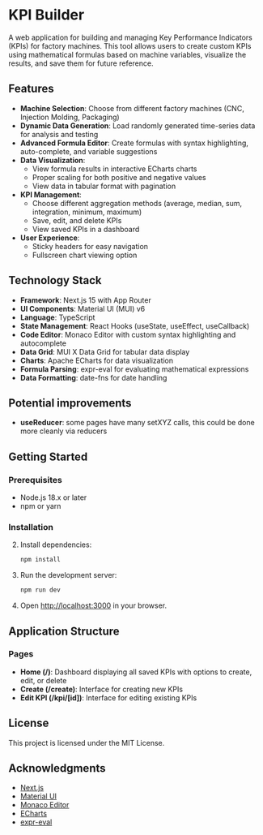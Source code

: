 # KPI Builder

A web application for building and managing Key Performance Indicators (KPIs) for factory machines. This tool allows users to create custom KPIs using mathematical formulas based on machine variables, visualize the results, and save them for future reference.

## Features

- **Machine Selection**: Choose from different factory machines (CNC, Injection Molding, Packaging)
- **Dynamic Data Generation**: Load randomly generated time-series data for analysis and testing
- **Advanced Formula Editor**: Create formulas with syntax highlighting, auto-complete, and variable suggestions
- **Data Visualization**: 
  - View formula results in interactive ECharts charts
  - Proper scaling for both positive and negative values
  - View data in tabular format with pagination
- **KPI Management**:
  - Choose different aggregation methods (average, median, sum, integration, minimum, maximum)
  - Save, edit, and delete KPIs
  - View saved KPIs in a dashboard
- **User Experience**:
  - Sticky headers for easy navigation
  - Fullscreen chart viewing option

## Technology Stack

- **Framework**: Next.js 15 with App Router
- **UI Components**: Material UI (MUI) v6
- **Language**: TypeScript
- **State Management**: React Hooks (useState, useEffect, useCallback)
- **Code Editor**: Monaco Editor with custom syntax highlighting and autocomplete
- **Data Grid**: MUI X Data Grid for tabular data display
- **Charts**: Apache ECharts for data visualization
- **Formula Parsing**: expr-eval for evaluating mathematical expressions
- **Data Formatting**: date-fns for date handling

## Potential improvements

- **useReducer**: some pages have many setXYZ calls, this could be done more cleanly via reducers

## Getting Started

### Prerequisites

- Node.js 18.x or later
- npm or yarn

### Installation

2. Install dependencies:
   ```bash
   npm install
   ```

3. Run the development server:
   ```bash
   npm run dev
   ```

4. Open [http://localhost:3000](http://localhost:3000) in your browser.

## Application Structure

### Pages

- **Home (/)**: Dashboard displaying all saved KPIs with options to create, edit, or delete
- **Create (/create)**: Interface for creating new KPIs
- **Edit KPI (/kpi/[id])**: Interface for editing existing KPIs

## License

This project is licensed under the MIT License.

## Acknowledgments

- [Next.js](https://nextjs.org/)
- [Material UI](https://mui.com/)
- [Monaco Editor](https://microsoft.github.io/monaco-editor/)
- [ECharts](https://echarts.apache.org/)
- [expr-eval](https://github.com/silentmatt/expr-eval)

